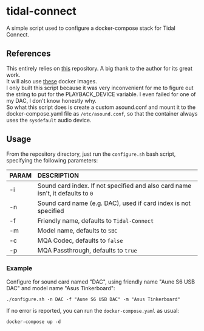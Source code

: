 # tidal-connect

A simple script used to configure a docker-compose stack for Tidal Connect.

## References

This entirely relies on [this](https://github.com/TonyTromp/tidal-connect-docker) repository. A big thank to the author for its great work.  
It will also use [these](https://hub.docker.com/r/edgecrush3r/tidal-connect) docker images.  
I only built this script because it was very inconvenient for me to figure out the string to put for the PLAYBACK_DEVICE variable. I even failed for one of my DAC, I don't know honestly why.  
So what this script does is create a custom asound.conf and mount it to the docker-compose.yaml file as `/etc/asound.conf`, so that the container always uses the `sysdefault` audio device.  

## Usage

From the repository directory, just run the `configure.sh` bash script, specifying the following parameters:

PARAM|DESCRIPTION
:---|:---
-i|Sound card index. If not specified and also card name isn't, it defaults to `0`
-n|Sound card name (e.g. DAC), used if card index is not specified
-f|Friendly name, defaults to `Tidal-Connect`
-m|Model name, defaults to `SBC`
-c|MQA Codec, defaults to `false`
-p|MQA Passthrough, defaults to `true`

### Example

Configure for sound card named "DAC", using friendly name "Aune S6 USB DAC" and model name "Asus Tinkerboard":

```text
./configure.sh -n DAC -f "Aune S6 USB DAC" -m "Asus Tinkerboard"
```

If no error is reported, you can run the `docker-compose.yaml` as usual:

```text
docker-compose up -d
```
